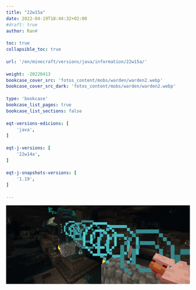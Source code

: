 ```yaml
---
title: "22w15a"
date: 2022-04-19T18:44:32+02:00
#draft: true
author: Ran#

toc: true
collapsible_toc: true

url: '/en/minecraft/versions/java/information/22w15a/'

weight: -20220413
bookcase_cover_src: 'fotos_content/mobs/warden/warden2.webp'
bookcase_cover_src_dark: 'fotos_content/mobs/warden/warden2.webp'

type: 'bookcase'
bookcase_list_pages: true
bookcase_list_sections: false

eqt-versions-edicions: [
    'java',
]

eqt-j-versions: [
    '22w14a',
]

eqt-j-snapshots-versions: [
    '1.19',
]

---
```

<img title="22w15a" alt="22w15a" src="/fotos_content/mobs/warden/warden2.webp">
